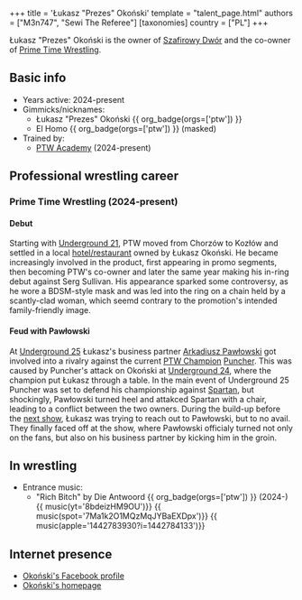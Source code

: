 +++
title = 'Łukasz "Prezes" Okoński'
template = "talent_page.html"
authors = ["M3n747", "Sewi The Referee"]
[taxonomies]
country = ["PL"]
+++

Łukasz "Prezes" Okoński is the owner of [Szafirowy Dwór](@/v/dworek-kozlow.md) and the co-owner of [Prime Time Wrestling](@/o/ptw.md).

## Basic info

* Years active: 2024-present
* Gimmicks/nicknames:
  - Łukasz "Prezes" Okoński {{ org_badge(orgs=['ptw']) }}
  - El Homo {{ org_badge(orgs=['ptw']) }} (masked)
* Trained by:
  - [PTW Academy](@/o/ptw-academy.md) (2024-present)

## Professional wrestling career

### Prime Time Wrestling (2024-present)

#### Debut

Starting with [Underground 21](@/e/ptw/2024-04-13-ptw-underground-21.md), PTW moved from Chorzów to Kozłów and settled in a local [hotel/restaurant](@/v/dworek-kozlow.md) owned by Łukasz Okoński. He became increasingly involved in the product, first appearing in promo segments, then becoming PTW's co-owner and later the same year making his in-ring debut against Serg Sullivan. His appearance sparked some controversy, as he wore a BDSM-style mask and was led into the ring on a chain held by a scantly-clad woman, which seemd contrary to the promotion's intended family-friendly image.

#### Feud with Pawłowski

At [Underground 25](@/e/ptw/2024-12-07-ptw-underground-25.md) Łukasz's business partner [Arkadiusz Pawłowski](@/w/pan-pawlowski.md) got involved into a rivalry against the current [PTW Champion](@/c/ptw-championship.md) [Puncher](@/w/puncher.md). This was caused by Puncher's attack on Okoński at [Underground 24](@/e/ptw/2024-11-16-ptw-underground-24.md), where the champion put Łukasz through a table. In the main event of Underground 25 Puncher was set to defend his championship against [Spartan](@/w/spartan.md), but shockingly, Pawłowski turned heel and attakced Spartan with a chair, leading to a conflict between the two owners. During the build-up before the [next show](@/e/ptw/2025-01-11-ptw-nowe-porzadki.md), Łukasz was trying to reach out to Pawłowski, but to no avail. They finally faced off at the show, where Pawłowski officialy turned not only on the fans, but also on his business partner by kicking him in the groin.

## In wrestling

* Entrance music:
  - "Rich Bitch" by Die Antwoord
 {{ org_badge(orgs=['ptw']) }} (2024-) <br>
 {{ music(yt='8bdeizHM9OU')}}
 {{ music(spot='7Ma1k2O1MQzMqJYBaEXDpx')}}
 {{ music(apple='1442783930?i=1442784133')}}

## Internet presence

* [Okoński's Facebook profile](https://www.facebook.com/okon.luk)
* [Okoński's homepage](https://lukaszokonski.com/)
